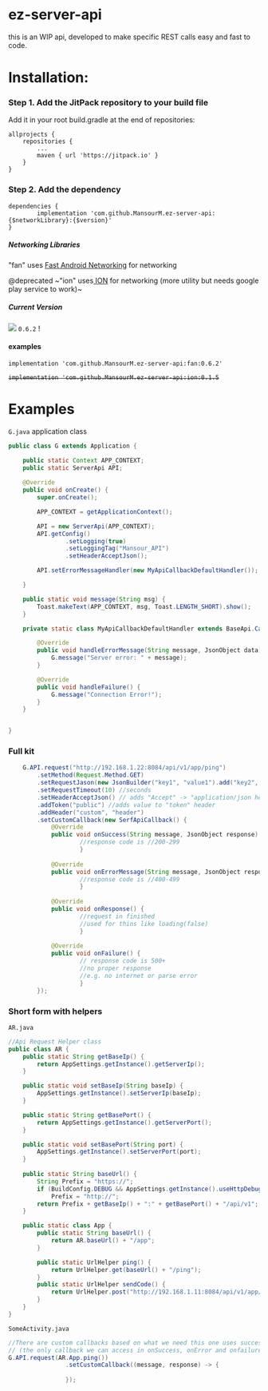 # ez-server-api
this is an WIP api, developed to make specific REST calls easy and fast to code.

# Installation:

### Step 1. Add the JitPack repository to your build file

Add it in your root build.gradle at the end of repositories:

	allprojects {
		repositories {
			...
			maven { url 'https://jitpack.io' }
		}
	}

### Step 2. Add the dependency

    dependencies {
	        implementation 'com.github.MansourM.ez-server-api:{$networkLibrary}:{$version}'
	}

##### Networking Libraries
"fan" uses [Fast Android Networking](https://github.com/amitshekhariitbhu/Fast-Android-Networking "Fast Android Networking") for networking

@deprecated
~"ion" uses[ ION](https://github.com/koush/ion " ION") for networking (more utility but needs google play service to work)~

##### Current Version
[![](https://jitpack.io/v/MansourM/ez-server-api.svg)](https://jitpack.io/#MansourM/ez-server-api) `0.6.2` !

#### examples

    implementation 'com.github.MansourM.ez-server-api:fan:0.6.2'
<strike>

    implementation 'com.github.MansourM.ez-server-api:ion:0.1.5

</strike>

# Examples
`G.java` application class
```java
public class G extends Application {

    public static Context APP_CONTEXT;
    public static ServerApi API;
    
    @Override
    public void onCreate() {
        super.onCreate();

        APP_CONTEXT = getApplicationContext();

        API = new ServerApi(APP_CONTEXT);
        API.getConfig()
                .setLogging(true)
                .setLoggingTag("Mansour_API")
                .setHeaderAcceptJson();

        API.setErrorMessageHandler(new MyApiCallbackDefaultHandler());

    }

    public static void message(String msg) {
        Toast.makeText(APP_CONTEXT, msg, Toast.LENGTH_SHORT).show();
    }

    private static class MyApiCallbackDefaultHandler extends BaseApi.CallbackDefaultHandler {

        @Override
        public void handleErrorMessage(String message, JsonObject data) {
            G.message("Server error: " + message);
        }

        @Override
        public void handleFailure() {
            G.message("Connection Error!");
        }
    }


}


```

### Full kit

```java
    G.API.request("http://192.168.1.22:8084/api/v1/app/ping")
        .setMethod(Request.Method.GET)
        .setRequestJason(new JsonBuilder("key1", "value1").add("key2", "value2").build())
        .setRequestTimeout(10) //seconds
        .setHeaderAcceptJson() // adds "Accept" -> "application/json header
        .addToken("public") //adds value to "token" header
        .addHeader("custom", "header")
        .setCustomCallback(new SerfApiCallback() {
            @Override
            public void onSuccess(String message, JsonObject response) {
                    //response code is //200-299
                    }
            
            @Override
            public void onErrorMessage(String message, JsonObject response) {
                    //response code is //400-499
                    }
            
            @Override
            public void onResponse() {
                    //request in finished
                    //used for thins like loading(false)
                    }
            
            @Override
            public void onFailure() {
                    // response code is 500+
                    //no proper response
                    //e.g. no internet or parse error
                    }
        });

```
### Short form with helpers

`AR.java`

```java
//Api Request Helper class
public class AR {
    public static String getBaseIp() {
        return AppSettings.getInstance().getServerIp();
    }

    public static void setBaseIp(String baseIp) {
        AppSettings.getInstance().setServerIp(baseIp);
    }

    public static String getBasePort() {
        return AppSettings.getInstance().getServerPort();
    }

    public static void setBasePort(String port) {
        AppSettings.getInstance().setServerPort(port);
    }
    
    public static String baseUrl() {
        String Prefix = "https://";
        if (BuildConfig.DEBUG && AppSettings.getInstance().useHttpDebug())
            Prefix = "http://";
        return Prefix + getBaseIp() + ":" + getBasePort() + "/api/v1";
    }

    public static class App {
        public static String baseUrl() {
            return AR.baseUrl() + "/app";
        }

        public static UrlHelper ping() {
            return UrlHelper.get(baseUrl() + "/ping");
        }
        public static UrlHelper sendCode() {
            return UrlHelper.post("http://192.168.1.11:8084/api/v1/app/sendCode");
        }
    }
}

```

`SomeActivity.java`

```java
//There are custom callbacks based on what we need this one uses success callback
// (the only callback we can access in onSuccess, onError and onfailure use the default bahviour defined in G.java)
G.API.request(AR.App.ping())
                .setCustomCallback((message, response) -> {
                    
                });

```